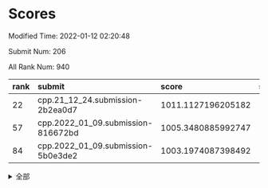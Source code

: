 # Scores

Modified Time: 2022-01-12 02:20:48

Submit Num: 206

All Rank Num: 940

| rank |               submit               |       score        |       sigma        | pk_num |
| :--- | :--------------------------------- | :----------------- | :----------------- | :----- |
| 22   | cpp.21_12_24.submission-2b2ea0d7   | 1011.1127196205182 | 1.8374007870469595 | 15     |
| 57   | cpp.2022_01_09.submission-816672bd | 1005.3480885992747 | 1.4989935030843884 | 17     |
| 84   | cpp.2022_01_09.submission-5b0e3de2 | 1003.1974087398492 | 1.5715753682281546 | 15     |


<details>
<summary>全部</summary>

| rank |                 submit                 |       score        |       sigma        | pk_num |
| :--- | :------------------------------------- | :----------------- | :----------------- | :----- |
| 1    | gobigger.level_3.submission_level_3_36 | 1014.9977043671431 | 1.9710962844446123 | 19     |
| 2    | gobigger.level_3.submission_level_3_44 | 1014.2099585341845 | 1.8817039059695264 | 17     |
| 3    | gobigger.level_3.submission_level_3_28 | 1013.9028496467081 | 2.064852760252635  | 16     |
| 4    | gobigger.level_3.submission_level_3_1  | 1013.5746591664862 | 1.6637523609896663 | 19     |
| 5    | gobigger.level_3.submission_level_3_14 | 1013.3939958733937 | 2.014500397925426  | 15     |
| 6    | gobigger.level_3.submission_level_3_29 | 1013.2649692603018 | 1.8402216291392648 | 18     |
| 7    | gobigger.level_3.submission_level_3_35 | 1013.0379322085645 | 1.650916488171053  | 18     |
| 8    | gobigger.level_3.submission_level_3_26 | 1012.4609250880055 | 1.7622474212166264 | 16     |
| 9    | gobigger.level_3.submission_level_3_12 | 1012.3962502440722 | 1.7911783484027688 | 17     |
| 10   | gobigger.level_3.submission_level_3_22 | 1012.350545654275  | 1.6510445211582483 | 17     |
| 11   | gobigger.level_3.submission_level_3_4  | 1012.2796934574837 | 1.915097432620819  | 15     |
| 12   | gobigger.level_3.submission_level_3_18 | 1012.1029884331745 | 1.5311352012530461 | 18     |
| 13   | gobigger.level_3.submission_level_3_21 | 1011.992469958082  | 1.5925233548009536 | 20     |
| 14   | gobigger.level_3.submission_level_3_37 | 1011.8435597424157 | 1.5989407438778585 | 21     |
| 15   | gobigger.level_3.submission_level_3_15 | 1011.8133904409704 | 1.6098060491052741 | 20     |
| 16   | gobigger.level_3.submission_level_3_7  | 1011.766293335686  | 1.9601679425480834 | 15     |
| 17   | gobigger.level_3.submission_level_3_32 | 1011.762857914128  | 1.5772411682284737 | 18     |
| 18   | gobigger.level_3.submission_level_3_11 | 1011.6734762628104 | 1.6073889296017172 | 19     |
| 19   | gobigger.level_3.submission_level_3_27 | 1011.622910852685  | 1.7092243007102959 | 17     |
| 20   | gobigger.level_3.submission_level_3_25 | 1011.6072320122092 | 1.8544383567607257 | 17     |
| 21   | gobigger.level_3.submission_level_3_2  | 1011.4606600928355 | 1.7019108015441609 | 16     |
| 22   | cpp.21_12_24.submission-2b2ea0d7       | 1011.1127196205182 | 1.8374007870469595 | 15     |
| 23   | gobigger.level_3.submission_level_3_38 | 1011.0934496698441 | 1.637576887616639  | 17     |
| 24   | gobigger.level_3.submission_level_3_40 | 1011.0084572720481 | 1.471679646471042  | 18     |
| 25   | gobigger.level_3.submission_level_3_0  | 1010.9825090069529 | 1.4181329056058702 | 22     |
| 26   | gobigger.level_3.submission_level_3_46 | 1010.9538068298057 | 1.530926129244256  | 20     |
| 27   | gobigger.level_3.submission_level_3_19 | 1010.9365266947183 | 1.6488034852085314 | 17     |
| 28   | gobigger.level_3.submission_level_3_45 | 1010.6886964874832 | 1.660426591740521  | 19     |
| 29   | gobigger.level_3.submission_level_3_23 | 1010.6445952372034 | 1.6533294782243566 | 20     |
| 30   | gobigger.level_3.submission_level_3_47 | 1009.9339884621813 | 1.4655549314361085 | 21     |
| 31   | gobigger.level_3.submission_level_3_17 | 1009.8879237899657 | 1.5652436841730861 | 19     |
| 32   | gobigger.level_3.submission_level_3_8  | 1009.8666014469162 | 1.658210569971317  | 16     |
| 33   | gobigger.level_3.submission_level_3_13 | 1009.8453690108679 | 1.5991859701223572 | 19     |
| 34   | gobigger.level_3.submission_level_3_6  | 1009.6959159396857 | 1.3527692969816487 | 24     |
| 35   | gobigger.level_3.submission_level_3_20 | 1009.684171606723  | 1.417048866689436  | 20     |
| 36   | gobigger.level_3.submission_level_3_48 | 1009.404118393697  | 1.6618365645273667 | 17     |
| 37   | gobigger.level_3.submission_level_3_30 | 1009.399280731326  | 1.5695901817157303 | 19     |
| 38   | gobigger.level_3.submission_level_3_34 | 1009.3194721523124 | 1.7510572832319378 | 16     |
| 39   | gobigger.level_3.submission_level_3_5  | 1009.3104457972651 | 1.6558640018691368 | 15     |
| 40   | gobigger.level_3.submission_level_3_3  | 1009.28573092673   | 1.4966090342243032 | 22     |
| 41   | gobigger.level_3.submission_level_3_10 | 1008.8836469708664 | 1.574493389311685  | 18     |
| 42   | gobigger.level_3.submission_level_3_42 | 1008.5261615643083 | 1.4636110923640333 | 21     |
| 43   | gobigger.level_3.submission_level_3_41 | 1008.4869396431599 | 1.6082055130380308 | 16     |
| 44   | gobigger.level_3.submission_level_3_31 | 1008.272827184686  | 1.5636387939491232 | 21     |
| 45   | gobigger.level_3.submission_level_3_43 | 1008.2661795383037 | 1.5263319470978642 | 17     |
| 46   | gobigger.level_3.submission_level_3_24 | 1008.0937419829303 | 1.6160494106515721 | 21     |
| 47   | gobigger.level_3.submission_level_3_16 | 1007.9761689712819 | 1.5380628345040959 | 18     |
| 48   | gobigger.level_3.submission_level_3_49 | 1007.6954014180008 | 1.3867594048078917 | 19     |
| 49   | gobigger.level_3.submission_level_3_33 | 1007.6933582578378 | 1.4771066825250718 | 18     |
| 50   | gobigger.level_3.submission_level_3_9  | 1006.8490616577299 | 1.5417077926099767 | 19     |
| 51   | gobigger.level_1.submission_level_1_27 | 1006.8362469122853 | 1.674356604271071  | 15     |
| 52   | gobigger.level_3.submission_level_3_39 | 1006.7428133657662 | 1.4134911093841775 | 21     |
| 53   | gobigger.level_1.submission_level_1_9  | 1006.6837544428439 | 1.429570790727606  | 19     |
| 54   | gobigger.level_1.submission_level_1_13 | 1006.066556659752  | 1.5670154854304574 | 13     |
| 55   | gobigger.level_1.submission_level_1_35 | 1005.9515069484705 | 1.6173164607059953 | 17     |
| 56   | gobigger.jsonzb.submission_level_4_0   | 1005.4900075809988 | 1.4184354870488982 | 17     |
| 57   | cpp.2022_01_09.submission-816672bd     | 1005.3480885992747 | 1.4989935030843884 | 17     |
| 58   | gobigger.level_1.submission_level_1_47 | 1005.3052124618985 | 1.6037941687283073 | 17     |
| 59   | gobigger.level_1.submission_level_1_45 | 1005.1905891539355 | 1.4365245853022122 | 18     |
| 60   | gobigger.level_1.submission_level_1_25 | 1004.7931366131662 | 1.5284086681487634 | 16     |
| 61   | gobigger.level_1.submission_level_1_44 | 1004.5967931898207 | 1.493956063955323  | 19     |
| 62   | gobigger.level_1.submission_level_1_29 | 1004.5825336986505 | 1.4040559317212367 | 20     |
| 63   | gobigger.level_1.submission_level_1_30 | 1004.5499561360299 | 1.4125964370294044 | 18     |
| 64   | gobigger.level_1.submission_level_1_2  | 1004.5116195365471 | 1.4290045463389416 | 20     |
| 65   | gobigger.level_1.submission_level_1_16 | 1004.3984501797806 | 1.5217107696091734 | 15     |
| 66   | gobigger.level_1.submission_level_1_8  | 1004.2683825035523 | 1.484531008436678  | 18     |
| 67   | gobigger.level_1.submission_level_1_21 | 1004.2098741267603 | 1.356700076015962  | 23     |
| 68   | gobigger.level_1.submission_level_1_36 | 1004.0821692227595 | 1.3614966412211424 | 22     |
| 69   | gobigger.level_1.submission_level_1_6  | 1004.0387068753201 | 1.3374597024561121 | 22     |
| 70   | gobigger.level_1.submission_level_1_4  | 1003.961022817985  | 1.352540843249587  | 20     |
| 71   | gobigger.level_1.submission_level_1_41 | 1003.9489889968061 | 1.592666153546967  | 13     |
| 72   | gobigger.level_1.submission_level_1_42 | 1003.9416288596406 | 1.4177879202205934 | 16     |
| 73   | gobigger.level_1.submission_level_1_5  | 1003.8887101782244 | 1.47407928685561   | 18     |
| 74   | gobigger.level_1.submission_level_1_1  | 1003.877711689624  | 1.618452291284182  | 16     |
| 75   | gobigger.level_1.submission_level_1_20 | 1003.663132717263  | 1.3729562917532654 | 16     |
| 76   | gobigger.level_1.submission_level_1_43 | 1003.620137526642  | 1.3211207510545464 | 20     |
| 77   | gobigger.level_1.submission_level_1_12 | 1003.5433118269389 | 1.5514926726756946 | 16     |
| 78   | gobigger.level_1.submission_level_1_31 | 1003.5132062616389 | 1.4558517099115615 | 17     |
| 79   | gobigger.level_1.submission_level_1_48 | 1003.4861584494439 | 1.4214882651538823 | 16     |
| 80   | gobigger.level_1.submission_level_1_39 | 1003.4079295309468 | 1.363562860941268  | 20     |
| 81   | gobigger.level_1.submission_level_1_11 | 1003.2856897181312 | 1.4287407275606567 | 18     |
| 82   | gobigger.level_1.submission_level_1_33 | 1003.2572541210184 | 1.4386965125732143 | 18     |
| 83   | gobigger.level_1.submission_level_1_18 | 1003.249038020242  | 1.460044371921841  | 18     |
| 84   | cpp.2022_01_09.submission-5b0e3de2     | 1003.1974087398492 | 1.5715753682281546 | 15     |
| 85   | gobigger.level_1.submission_level_1_22 | 1003.085076953518  | 1.546352969685563  | 15     |
| 86   | gobigger.level_1.submission_level_1_15 | 1002.7916991373302 | 1.4493861225768674 | 17     |
| 87   | gobigger.level_1.submission_level_1_3  | 1002.7564635340455 | 1.336943416374767  | 21     |
| 88   | gobigger.level_1.submission_level_1_26 | 1002.7208345461489 | 1.6884020938050344 | 14     |
| 89   | gobigger.level_1.submission_level_1_38 | 1002.6623847753417 | 1.6028144476853945 | 15     |
| 90   | gobigger.level_1.submission_level_1_46 | 1002.649347343497  | 1.4484632654788447 | 18     |
| 91   | gobigger.level_1.submission_level_1_32 | 1002.576281120965  | 1.384280538990598  | 19     |
| 92   | gobigger.level_1.submission_level_1_14 | 1002.522561278551  | 1.4466316243286186 | 18     |
| 93   | gobigger.level_1.submission_level_1_23 | 1002.517283266167  | 1.3107895416549438 | 21     |
| 94   | gobigger.level_1.submission_level_1_37 | 1002.4065001357301 | 1.5211182250173605 | 18     |
| 95   | gobigger.level_1.submission_level_1_17 | 1002.3999838491222 | 1.4329550454148139 | 18     |
| 96   | gobigger.level_1.submission_level_1_24 | 1002.3870985743669 | 1.3970557402992094 | 22     |
| 97   | gobigger.level_1.submission_level_1_34 | 1001.9056878297766 | 1.45022866519426   | 17     |
| 98   | gobigger.level_1.submission_level_1_28 | 1001.8969325343029 | 1.4097592113673343 | 19     |
| 99   | gobigger.level_1.submission_level_1_0  | 1001.8133970252672 | 1.4002757651330042 | 18     |
| 100  | gobigger.level_1.submission_level_1_7  | 1001.8019851695103 | 1.4268914880888421 | 18     |
| 101  | gobigger.level_1.submission_level_1_49 | 1001.6552578355407 | 1.2500377729810015 | 25     |
| 102  | gobigger.level_1.submission_level_1_19 | 1001.0025874336042 | 1.5145037085743842 | 14     |
| 103  | gobigger.level_1.submission_level_1_10 | 1000.4048559568901 | 1.5046811404469906 | 17     |
| 104  | gobigger.random.submission_random_46   | 998.1369354432999  | 1.410478488451343  | 15     |
| 105  | gobigger.level_1.submission_level_1_40 | 998.1337645226246  | 1.5523777888062797 | 17     |
| 106  | gobigger.random.submission_random_1    | 997.7883085931151  | 1.4971685981570395 | 18     |
| 107  | gobigger.random.submission_random_0    | 997.725466427155   | 1.3214897096887597 | 20     |
| 108  | gobigger.random.submission_random_18   | 997.4402929709819  | 1.2993881203127713 | 19     |
| 109  | gobigger.random.submission_random_19   | 997.4062079180236  | 1.4602068591914026 | 17     |
| 110  | gobigger.random.submission_random_17   | 997.3712302031317  | 1.4610282482974217 | 15     |
| 111  | gobigger.random.submission_random_26   | 997.3392375555987  | 1.4895690809804523 | 15     |
| 112  | gobigger.random.submission_random_8    | 997.0647074808289  | 1.325793748066627  | 21     |
| 113  | gobigger.random.submission_random_25   | 997.0611360599053  | 1.3518209336722722 | 19     |
| 114  | gobigger.random.submission_random_13   | 997.0386328966084  | 1.2661310428613815 | 23     |
| 115  | gobigger.random.submission_random_35   | 996.9515866145442  | 1.405405070318011  | 20     |
| 116  | gobigger.random.submission_random_6    | 996.9496590861198  | 1.4901487883661027 | 16     |
| 117  | gobigger.random.submission_random_15   | 996.9362675222303  | 1.467346373862352  | 15     |
| 118  | gobigger.random.submission_random_44   | 996.9278795561984  | 1.412111204643555  | 17     |
| 119  | gobigger.random.submission_random_22   | 996.8390628786514  | 1.2772650492334554 | 19     |
| 120  | gobigger.random.submission_random_49   | 996.7430880764476  | 1.3635093260507412 | 17     |
| 121  | gobigger.random.submission_random_40   | 996.7199899672934  | 1.3616695913397374 | 17     |
| 122  | gobigger.random.submission_random_38   | 996.6356405097648  | 1.4148419370788772 | 19     |
| 123  | gobigger.random.submission_random_20   | 996.6326132810832  | 1.3709559948584713 | 21     |
| 124  | gobigger.level_2.submission_level_2_38 | 996.4971766299866  | 1.362886488997613  | 23     |
| 125  | gobigger.random.submission_random_14   | 996.4683637960953  | 1.2931525191583169 | 22     |
| 126  | gobigger.random.submission_random_48   | 996.4352244250769  | 1.3814235013848213 | 19     |
| 127  | gobigger.random.submission_random_4    | 996.3449571895643  | 1.2924425689885994 | 21     |
| 128  | gobigger.random.submission_random_9    | 996.145149739733   | 1.3972952961879541 | 19     |
| 129  | gobigger.random.submission_random_36   | 996.1401987567186  | 1.4238036534917309 | 19     |
| 130  | gobigger.random.submission_random_42   | 996.1089055436448  | 1.3223271949196178 | 20     |
| 131  | gobigger.random.submission_random_5    | 996.0982902166895  | 1.3248476846711728 | 20     |
| 132  | gobigger.random.submission_random_16   | 996.0779843936954  | 1.482229506325378  | 16     |
| 133  | gobigger.level_2.submission_level_2_27 | 996.0488928398871  | 1.3409851238167574 | 19     |
| 134  | gobigger.random.submission_random_29   | 996.0230565704992  | 1.2494755493657608 | 21     |
| 135  | gobigger.random.submission_random_39   | 995.9801886451277  | 1.3660066884435085 | 20     |
| 136  | gobigger.random.submission_random_31   | 995.9514454550215  | 1.4368360882279358 | 17     |
| 137  | gobigger.level_2.submission_level_2_49 | 995.7193625264739  | 1.47130681910633   | 19     |
| 138  | gobigger.random.submission_random_34   | 995.6651901621342  | 1.4148640858470996 | 20     |
| 139  | gobigger.random.submission_random_27   | 995.657083727946   | 1.4174556707140196 | 18     |
| 140  | gobigger.random.submission_random_30   | 995.6068547212514  | 1.4572779558202145 | 17     |
| 141  | gobigger.random.submission_random_24   | 995.5820317943542  | 1.2986904323136665 | 21     |
| 142  | gobigger.random.submission_random_2    | 995.5161144468897  | 1.5220663745665506 | 17     |
| 143  | gobigger.random.submission_random_10   | 995.478265801519   | 1.3667422542662793 | 20     |
| 144  | gobigger.random.submission_random_32   | 995.4614250947348  | 1.6944353738566262 | 14     |
| 145  | gobigger.random.submission_random_23   | 995.3386882622407  | 1.330323391287882  | 19     |
| 146  | gobigger.level_2.submission_level_2_12 | 995.2328589821218  | 1.3693417274657333 | 19     |
| 147  | gobigger.random.submission_random_41   | 995.2201951074725  | 1.541981427942887  | 15     |
| 148  | gobigger.level_2.submission_level_2_40 | 995.1983981877923  | 1.4409778567244689 | 20     |
| 149  | gobigger.level_2.submission_level_2_15 | 995.0668521249481  | 1.5088180923465444 | 19     |
| 150  | gobigger.random.submission_random_37   | 995.0578802453214  | 1.2911646768772271 | 23     |
| 151  | gobigger.level_2.submission_level_2_31 | 995.0315268450943  | 1.4035710505248555 | 18     |
| 152  | gobigger.level_2.submission_level_2_33 | 994.9853094676737  | 1.484058428490472  | 17     |
| 153  | gobigger.random.submission_random_3    | 994.9564954269547  | 1.420538117569496  | 17     |
| 154  | gobigger.random.submission_random_43   | 994.954828638245   | 1.3154975360376153 | 19     |
| 155  | gobigger.random.submission_random_45   | 994.8341713349802  | 1.5104499067144324 | 15     |
| 156  | gobigger.level_2.submission_level_2_37 | 994.8062475921923  | 1.3106711140239036 | 24     |
| 157  | gobigger.level_2.submission_level_2_32 | 994.7241319331578  | 1.491454714587369  | 18     |
| 158  | gobigger.random.submission_random_7    | 994.6030325055991  | 1.5296972559477398 | 15     |
| 159  | gobigger.level_2.submission_level_2_19 | 994.4930134471899  | 1.3826294301569266 | 19     |
| 160  | gobigger.random.submission_random_21   | 994.4653566372897  | 1.7124202441486496 | 15     |
| 161  | gobigger.random.submission_random_47   | 994.3450770198622  | 1.5043795958721338 | 19     |
| 162  | gobigger.level_2.submission_level_2_11 | 994.31944492531    | 1.3741469607424233 | 22     |
| 163  | gobigger.level_2.submission_level_2_16 | 994.1665997980245  | 1.4807698669778917 | 19     |
| 164  | gobigger.level_2.submission_level_2_25 | 994.148932521133   | 1.4680969146580136 | 20     |
| 165  | gobigger.random.submission_random_33   | 994.1450996129042  | 1.4379846466734358 | 18     |
| 166  | gobigger.random.submission_random_28   | 994.0770130561802  | 1.339496027691618  | 20     |
| 167  | gobigger.random.submission_random_12   | 993.9582915927913  | 1.6274490482176833 | 18     |
| 168  | gobigger.level_2.submission_level_2_34 | 993.8579012104499  | 1.4958163990442193 | 19     |
| 169  | gobigger.level_2.submission_level_2_17 | 993.8285804002828  | 1.4265998236577027 | 20     |
| 170  | gobigger.level_2.submission_level_2_6  | 993.7923504181551  | 1.5614496986310233 | 16     |
| 171  | gobigger.level_2.submission_level_2_36 | 993.6944356256112  | 1.3129071719505956 | 23     |
| 172  | gobigger.level_2.submission_level_2_29 | 993.6587252663534  | 1.8073296341046268 | 14     |
| 173  | gobigger.level_2.submission_level_2_28 | 993.514508347118   | 1.6006434145068107 | 20     |
| 174  | gobigger.level_2.submission_level_2_43 | 993.5055019796157  | 1.4045867747176912 | 17     |
| 175  | gobigger.level_2.submission_level_2_35 | 993.3982478988077  | 1.3479227719736004 | 20     |
| 176  | gobigger.level_2.submission_level_2_42 | 993.1902851684403  | 1.4198000566970168 | 22     |
| 177  | gobigger.level_2.submission_level_2_46 | 993.1873832939248  | 1.439726819454313  | 20     |
| 178  | gobigger.level_2.submission_level_2_5  | 993.1447986501641  | 1.7503089130946181 | 15     |
| 179  | gobigger.level_2.submission_level_2_7  | 993.1442677277336  | 1.4119855413906863 | 25     |
| 180  | gobigger.level_2.submission_level_2_26 | 993.1363712792961  | 1.4701948552249293 | 19     |
| 181  | gobigger.level_2.submission_level_2_20 | 992.8074107447118  | 1.6279226864876686 | 15     |
| 182  | gobigger.random.submission_random_11   | 992.5215842027833  | 1.3985835750901117 | 22     |
| 183  | gobigger.level_2.submission_level_2_21 | 992.4457808930412  | 1.4367641049493713 | 19     |
| 184  | gobigger.level_2.submission_level_2_44 | 992.4194298838665  | 1.5538238948458332 | 17     |
| 185  | gobigger.level_2.submission_level_2_10 | 992.3387707793379  | 1.4224160270428459 | 21     |
| 186  | gobigger.level_2.submission_level_2_0  | 992.3092797121495  | 1.4320220144928573 | 19     |
| 187  | gobigger.level_2.submission_level_2_2  | 992.166155910121   | 1.6737425284695007 | 17     |
| 188  | gobigger.level_2.submission_level_2_1  | 992.0502005898459  | 1.7345537850341153 | 19     |
| 189  | gobigger.level_2.submission_level_2_24 | 991.7572940878317  | 1.570457143589931  | 18     |
| 190  | gobigger.level_2.submission_level_2_47 | 991.7305800269553  | 1.594831212434993  | 16     |
| 191  | gobigger.level_2.submission_level_2_39 | 991.4710515540133  | 1.6861368874893854 | 17     |
| 192  | gobigger.level_2.submission_level_2_3  | 991.2035905941797  | 1.6345528699345018 | 16     |
| 193  | gobigger.level_2.submission_level_2_8  | 991.1158887580838  | 1.7599127141536437 | 17     |
| 194  | gobigger.level_2.submission_level_2_14 | 991.0761392876807  | 1.4313940733069805 | 18     |
| 195  | gobigger.level_2.submission_level_2_30 | 990.8333483943859  | 1.3841498677184423 | 21     |
| 196  | gobigger.level_2.submission_level_2_23 | 990.7369435775815  | 1.6204296860305532 | 17     |
| 197  | gobigger.level_2.submission_level_2_18 | 990.4513426648716  | 1.542303946093677  | 22     |
| 198  | gobigger.level_2.submission_level_2_13 | 990.0943624953591  | 1.9656834635004    | 14     |
| 199  | gobigger.level_2.submission_level_2_4  | 989.9783040850645  | 1.7204829054123691 | 17     |
| 200  | gobigger.level_2.submission_level_2_22 | 989.8707618745711  | 1.6335168514001852 | 19     |
| 201  | gobigger.level_2.submission_level_2_48 | 989.547818126962   | 1.6549653609740707 | 18     |
| 202  | gobigger.level_2.submission_level_2_41 | 987.8402979951384  | 1.8889715138388574 | 14     |
| 203  | gobigger.level_2.submission_level_2_45 | 987.2937559247657  | 1.9091298970451855 | 15     |
| 204  | gobigger.none.submission_none_1        | 987.242819082352   | 1.8128110011975735 | 18     |
| 205  | gobigger.level_2.submission_level_2_9  | 986.6537935405308  | 1.9794177301014624 | 18     |
| 206  | gobigger.none.submission_none_0        | 979.3014403423263  | 2.5001007326186984 | 16     |

</details>